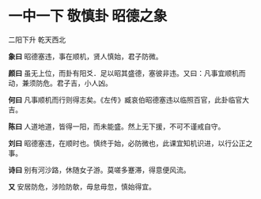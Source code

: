 # 一中一下 敬慎卦 昭德之象

二阳下升 乾天西北

**象曰** 昭德塞违，事在顺机，贤人慎始，君子防微。

**颜曰** 虽无上位，而卦有阳爻．足以昭其盛德，塞彼非违。又曰：凡事宜顺机而动，兼须防危。君子吉，小人凶。

**何曰** 凡事顺机而行则得志矣。《左传》臧哀伯昭德塞违以临照百官，此卦临官大吉。

**陈曰** 人道地道，皆得一阳，而未能盛。然上无下援，不可不谨戒自守。

**刘曰** 昭德塞违，在顺时也。慎终于始，必防微也，此课宜知机识进，以行公正之事。

**诗曰** 别有河沙路，休随女子游。莫嗟多蹇滞，得意便风流。

**又** 安居防危，涉险防欹，毋怠毋忽，慎始得宜。
